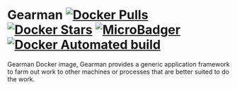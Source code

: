 # Gearman [![Docker Pulls](https://img.shields.io/docker/pulls/dockage/gearmand.svg?style=flat)](https://hub.docker.com/r/dockage/gearmand/) [![Docker Stars](https://img.shields.io/docker/stars/dockage/gearmand.svg?style=flat)](https://hub.docker.com/r/dockage/gearmand/) [![MicroBadger](https://images.microbadger.com/badges/image/dockage/gearmand.svg)](https://microbadger.com/images/dockage/gearmand) [![Docker Automated build](https://img.shields.io/docker/automated/dockage/gearmand.svg?style=flat)](https://hub.docker.com/r/dockage/gearmand/)
Gearman Docker image, Gearman provides a generic application framework to farm out work to other machines or processes that are better suited to do the work.
